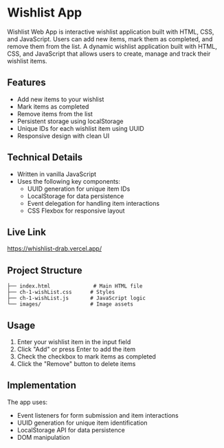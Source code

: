# Wishlist App
Wishlist Web App
is interactive wishlist application built with HTML, CSS, and JavaScript. Users can add new items, mark them as completed, and remove them from the list.
A dynamic wishlist application built with HTML, CSS, and JavaScript that allows users to create, manage and track their wishlist items.

## Features

- Add new items to your wishlist
- Mark items as completed
- Remove items from the list 
- Persistent storage using localStorage
- Unique IDs for each wishlist item using UUID
- Responsive design with clean UI

## Technical Details

- Written in vanilla JavaScript
- Uses the following key components:
  - UUID generation for unique item IDs
  - LocalStorage for data persistence
  - Event delegation for handling item interactions
  - CSS Flexbox for responsive layout

## Live Link
https://whishlist-drab.vercel.app/

## Project Structure

```
├── index.html              # Main HTML file
├── ch-1-wishList.css      # Styles
├── ch-1-wishList.js       # JavaScript logic
└── images/                # Image assets
```

## Usage

1. Enter your wishlist item in the input field
2. Click "Add" or press Enter to add the item
3. Check the checkbox to mark items as completed
4. Click the "Remove" button to delete items

## Implementation

The app uses:
- Event listeners for form submission and item interactions
- UUID generation for unique item identification
- LocalStorage API for data persistence
- DOM manipulation
